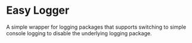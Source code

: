 # Easy Logger

A simple wrapper for logging packages that supports switching to simple console logging to disable the underlying logging package.
